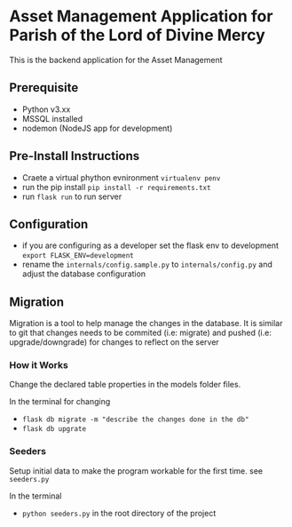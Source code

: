# Asset Management Application for Parish of the Lord of Divine Mercy

This is the backend application for the Asset Management 

## Prerequisite

* Python v3.xx
* MSSQL installed
* nodemon (NodeJS app for development)

## Pre-Install Instructions

* Craete a virtual phython evnironment `virtualenv penv`
* run the pip install `pip install -r requirements.txt`
* run `flask run` to run server

## Configuration

* if you are configuring as a developer set the flask env to development `export FLASK_ENV=development`
* rename the `internals/config.sample.py` to `internals/config.py` and adjust the database configuration

## Migration

Migration is a tool to help manage the changes in the database. It is similar to git that changes needs to be commited (i.e: migrate) and pushed (i.e: upgrade/downgrade) for changes to reflect on the server

### How it Works

Change the declared table properties in the models folder files.

In the terminal for changing
* `flask db migrate -m "describe the changes done in the db"`
* `flask db upgrate`

### Seeders

Setup initial data to make the program workable for the first time. see `seeders.py`

In the terminal
* `python seeders.py` in the root directory of the project

